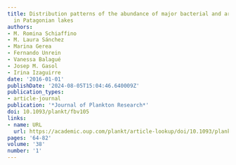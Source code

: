 ```yaml
---
title: Distribution patterns of the abundance of major bacterial and archaeal groups
  in Patagonian lakes
authors:
- M. Romina Schiaffino
- M. Laura Sánchez
- Marina Gerea
- Fernando Unrein
- Vanessa Balagué
- Josep M. Gasol
- Irina Izaguirre
date: '2016-01-01'
publishDate: '2024-08-05T15:04:46.640009Z'
publication_types:
- article-journal
publication: '*Journal of Plankton Research*'
doi: 10.1093/plankt/fbv105
links:
- name: URL
  url: https://academic.oup.com/plankt/article-lookup/doi/10.1093/plankt/fbv105
pages: '64-82'
volume: '38'
number: '1'
---
```


